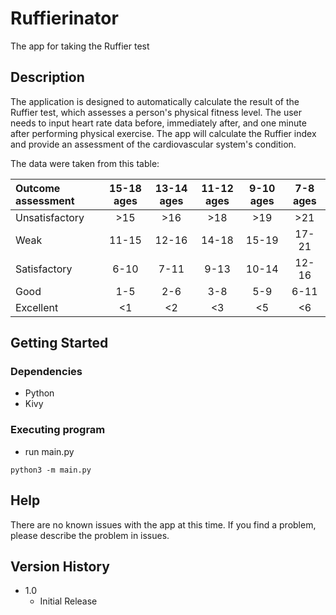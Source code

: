 # Ruffierinator

The app for taking the Ruffier test

## Description

The application is designed to automatically calculate the result of the Ruffier test, which assesses a person's physical fitness level. The user needs to input heart rate data before, immediately after, and one minute after performing physical exercise. The app will calculate the Ruffier index and provide an assessment of the cardiovascular system's condition.

The data were taken from this table:

|  Outcome assessment    | 15-18 ages | 13-14 ages | 11-12 ages | 9-10 ages | 7-8 ages |
| :--------------------- |:----------:|:----------:|:----------:|:---------:|:--------:|
| Unsatisfactory         |    >15     |    >16     |    >18     |    >19    |   >21    |
| Weak                   |   11-15    |   12-16    |   14-18    |   15-19   |  17-21   |
| Satisfactory           |    6-10    |    7-11    |    9-13    |   10-14   |  12-16   |
| Good                   |    1-5     |    2-6     |    3-8     |    5-9    |   6-11   |
| Excellent              |     <1     |     <2     |     <3     |    <5     |    <6    |

## Getting Started

### Dependencies

* Python 
* Kivy


### Executing program

* run main.py
```
python3 -m main.py
```

## Help

There are no known issues with the app at this time. If you find a problem, please describe the problem in issues.

## Version History

* 1.0
    * Initial Release